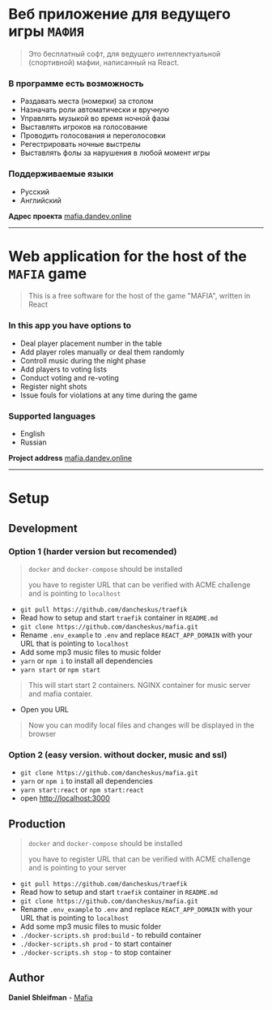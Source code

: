 # Веб приложение для ведущего игры `МАФИЯ`
> Это бесплатный софт, для ведущего интеллектуальной (спортивной) мафии, написанный на React.

### В программе есть возможность
- Раздавать места (номерки) за столом
- Назначать роли автоматически и вручную
- Управлять музыкой во время ночной фазы
- Выставлять игроков на голосование
- Проводить голосования и переголосовки
- Регестрировать ночные выстрелы
- Выставлять фолы за нарушения в любой момент игры

### Поддерживаемые языки
- Русский
- Английский

**Адрес проекта** [mafia.dandev.online](https://mafia.dandev.online/)

---

# Web application for the host of the `MAFIA` game
> This is a free software for the host of the game "MAFIA", written in React

### In this app you have options to
- Deal player placement number in the table
- Add player roles manually or deal them randomly
- Controll music during the night phase
- Add players to voting lists
- Conduct voting and re-voting
- Register night shots
- Issue fouls for violations at any time during the game

### Supported languages
- English
- Russian

**Project address** [mafia.dandev.online](https://mafia.dandev.online/)

---
# Setup

## Development
### Option 1 (harder version but recomended)
> `docker` and `docker-compose` should be installed
>
> you have to register URL that can be verified with ACME challenge and is pointing to `localhost`

- `git pull https://github.com/dancheskus/traefik`
- Read how to setup and start `traefik` container in `README.md`
- `git clone https://github.com/dancheskus/mafia.git`
- Rename `.env_example` to `.env` and replace `REACT_APP_DOMAIN` with your URL that is pointing to `localhost`
- Add some mp3 music files to music folder
- `yarn` or `npm i` to install all dependencies
- `yarn start` or `npm start`
> This will start start 2 containers. NGINX container for music server and mafia contaier.
- Open you URL
> Now you can modify local files and changes will be displayed in the browser

### Option 2 (easy version. without docker, music and ssl)
- `git clone https://github.com/dancheskus/mafia.git`
- `yarn` or `npm i` to install all dependencies
- `yarn start:react` or `npm start:react`
- open [http://localhost:3000](http://localhost:3000)

## Production
> `docker` and `docker-compose` should be installed
>
> you have to register URL that can be verified with ACME challenge and is pointing to your server

- `git pull https://github.com/dancheskus/traefik`
- Read how to setup and start `traefik` container in `README.md`
- `git clone https://github.com/dancheskus/mafia.git`
- Rename `.env_example` to `.env` and replace `REACT_APP_DOMAIN` with your URL that is pointing to `localhost`
- Add some mp3 music files to music folder
- `./docker-scripts.sh prod:build` - to rebuild container
- `./docker-scripts.sh prod` - to start container
- `./docker-scripts.sh stop` - to stop container


## Author

**Daniel Shleifman** - [Mafia](https://github.com/dancheskus)